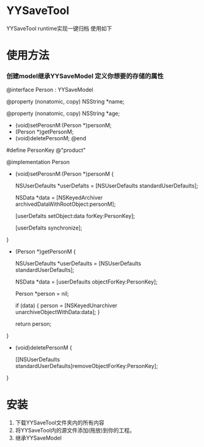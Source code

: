 # YYSaveTool

YYSaveTool runtime实现一键归档 使用如下

# 使用方法

### 创建model继承YYSaveModel 定义你想要的存储的属性

@interface Person : YYSaveModel

@property (nonatomic, copy) NSString *name;

@property (nonatomic, copy) NSString *age;

+ (void)setPerosnM:(Person *)personM;
+ (Person *)getPersonM;
+ (void)deletePersonM;
@end

#define PersonKey @"product"

@implementation Person
+ (void)setPerosnM:(Person *)personM {

    NSUserDefaults *userDefalts = [NSUserDefaults standardUserDefaults];
    
    NSData *data = [NSKeyedArchiver archivedDataWithRootObject:personM];
    
    [userDefalts setObject:data forKey:PersonKey];
    
    [userDefalts synchronize];
    
}

+ (Person *)getPersonM {

    NSUserDefaults *userDefaults = [NSUserDefaults standardUserDefaults];
    
    NSData *data = [userDefaults objectForKey:PersonKey];
    
    Person *person = nil;
    
    if (data) {
        person = [NSKeyedUnarchiver unarchiveObjectWithData:data];
    }
    
    return person;
    
}

+ (void)deletePersonM {

    [[NSUserDefaults standardUserDefaults]removeObjectForKey:PersonKey];
    
}


# 安装
1. 下载YYSaveTool文件夹内的所有内容
2. 将YYSaveTool内的源文件添加(拖放)到你的工程。
3. 继承YYSaveModel

